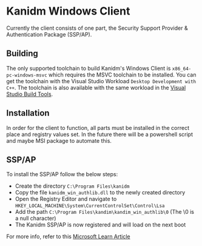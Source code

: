 # Kanidm Windows Client
Currently the client consists of one part, the Security Support Provider & Authentication Package (SSP/AP).

## Building
The only supported toolchain to build Kanidm's Windows Client is `x86_64-pc-windows-msvc` which requires the MSVC toolchain to be installed. You can get the toolchain with the Visual Studio Workload `Desktop Development with C++`. The toolchain is also available with the same workload in the [Visual Studio Build Tools](https://visualstudio.microsoft.com/downloads/#build-tools-for-visual-studio-2022).

## Installation
In order for the client to function, all parts must be installed in the correct place and registry values set. In the future there will be a powershell script and maybe MSI package to automate this.

## SSP/AP
To install the SSP/AP follow the below steps:
* Create the directory `C:\Program Files\kanidm`
* Copy the file `kanidm_win_authlib.dll` to the newly created directory
* Open the Registry Editor and navigate to `HKEY_LOCAL_MACHINE\System\CurrentControlSet\Control\Lsa`
* Add the path `C:\Program Files\kandim\kandim_win_authlib\0` (The \0 is a null character)
* The Kanidm SSP/AP is now registered and will load on the next boot

For more info, refer to this [Microsoft Learn Article](https://learn.microsoft.com/en-us/windows/win32/secauthn/registering-ssp-ap-dlls)
